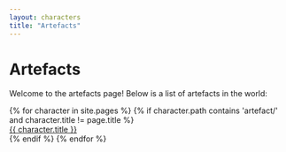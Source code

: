 ```yaml
---
layout: characters
title: "Artefacts"
---
```


# Artefacts

Welcome to the artefacts page! Below is a list of artefacts in the world:

<div class="character-list">
{% for character in site.pages %}
    {% if character.path contains 'artefact/' and character.title != page.title %}
        <div class="character-item">
            <a class="character-link" href="/{{ character.url }}">{{ character.title }}</a>
        </div>
    {% endif %}
{% endfor %}
</div>